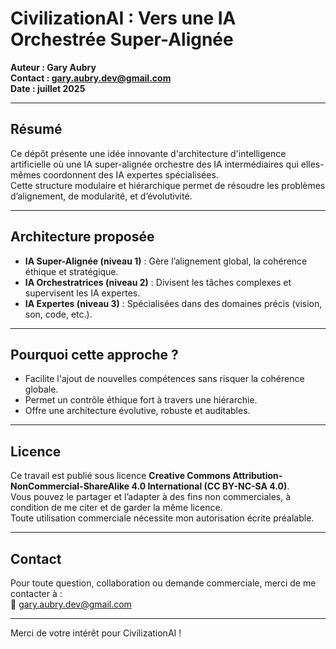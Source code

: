# CivilizationAI : Vers une IA Orchestrée Super-Alignée

**Auteur : Gary Aubry**  
**Contact : gary.aubry.dev@gmail.com**  
**Date : juillet 2025**

---

## Résumé

Ce dépôt présente une idée innovante d'architecture d'intelligence artificielle où une IA super-alignée orchestre des IA intermédiaires qui elles-mêmes coordonnent des IA expertes spécialisées.  
Cette structure modulaire et hiérarchique permet de résoudre les problèmes d’alignement, de modularité, et d’évolutivité.

---

## Architecture proposée

- **IA Super-Alignée (niveau 1)** : Gère l’alignement global, la cohérence éthique et stratégique.  
- **IA Orchestratrices (niveau 2)** : Divisent les tâches complexes et supervisent les IA expertes.  
- **IA Expertes (niveau 3)** : Spécialisées dans des domaines précis (vision, son, code, etc.).

---

## Pourquoi cette approche ?

- Facilite l'ajout de nouvelles compétences sans risquer la cohérence globale.  
- Permet un contrôle éthique fort à travers une hiérarchie.  
- Offre une architecture évolutive, robuste et auditables.

---

## Licence

Ce travail est publié sous licence **Creative Commons Attribution-NonCommercial-ShareAlike 4.0 International (CC BY-NC-SA 4.0)**.  
Vous pouvez le partager et l’adapter à des fins non commerciales, à condition de me citer et de garder la même licence.  
Toute utilisation commerciale nécessite mon autorisation écrite préalable.

---

## Contact

Pour toute question, collaboration ou demande commerciale, merci de me contacter à :  
📧 gary.aubry.dev@gmail.com

---

Merci de votre intérêt pour CivilizationAI !
